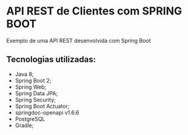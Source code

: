 # API REST de Clientes com SPRING BOOT

Exemplo de uma API REST desenvolvida com Spring Boot

## Tecnologias utilizadas:
 - Java 8;
 - Spring Boot 2;
 - Spring Web;
 - Spring Data JPA;
 - Spring Security;
 - Spring Boot Actuator;
 - springdoc-openapi v1.6.6
 - PostgreSQL
 - Gradle;